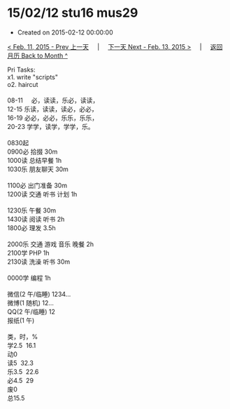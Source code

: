 # 15/02/12 stu16 mus29

- Created on 2015-02-12 00:00:00

[< Feb. 11, 2015 - Prev 上一天](_archived/lifelogs/2015/02/d11.md) &nbsp; &nbsp; | &nbsp; &nbsp; [下一天 Next - Feb. 13, 2015 >](_archived/lifelogs/2015/02/d13.md) &nbsp; &nbsp; |  &nbsp; &nbsp; [返回月历 Back to Month ^](_archived/lifelogs/2015/02/index.md)
<br/><div>Pri Tasks:</div><div>x1. write "scripts"</div><div>o2. haircut</div><div><br/></div><div>08-11     必，读读，乐必，读读，<br/>12-15 乐读，读读，读必，必必，<br/>16-19 必必，必必，乐乐，乐乐，<br/>20-23 学学，读学，学学，乐。<div><br/></div>0830起<br/>0900必 拾掇 30m<br/>1000读 总结早餐 1h<br/>1030乐 朋友聊天 30m<div><br/></div>1100必 出门准备 30m<br/>1200读 交通 听书 计划 1h<div><br/></div>1230乐 午餐 30m<br/>1430读 阅读 听书 2h<br/>1800必 理发 3.5h<br/><br/></div><div>2000乐 交通 游戏 音乐 晚餐 2h</div><div>2100学 PHP 1h</div><div>2130读 洗澡 听书 30m<br/><div><br/></div>0000学 编程 1h<div><br/></div>微信(2 午/临睡) 1234…<br/>微博(1 随机) 12…<br/>QQ(2 午/临睡) 12<br/>报纸(1 午)<div><br/></div>类，时，%<br/>学2.5  16.1<br/>动0<br/>读5  32.3<br/>乐3.5  22.6<br/>必4.5  29<br/>废0<br/>总15.5
